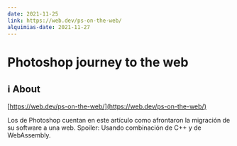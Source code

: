 ```yaml
---
date: 2021-11-25
link: https://web.dev/ps-on-the-web/
alquimias-date: 2021-11-27
---
```


# Photoshop journey to the web

## ℹ️ About

[https://web.dev/ps-on-the-web/](https://web.dev/ps-on-the-web/)

Los de Photoshop cuentan en este artículo como afrontaron la migración de su software a una web. Spoiler: Usando combinación de C++ y de WebAssembly.



